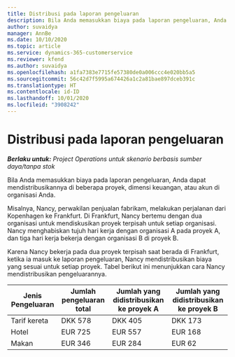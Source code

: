 ```yaml
---
title: Distribusi pada laporan pengeluaran
description: Bila Anda memasukkan biaya pada laporan pengeluaran, Anda dapat mendistribusikannya di beberapa proyek, entitas hukum, atau akun di organisasi Anda.
author: suvaidya
manager: AnnBe
ms.date: 10/10/2020
ms.topic: article
ms.service: dynamics-365-customerservice
ms.reviewer: kfend
ms.author: suvaidya
ms.openlocfilehash: a1fa7383e7715fe57380de0a006ccc4e020bb5a5
ms.sourcegitcommit: 56c42d7f5995a674426a1c2a81bae897dceb391c
ms.translationtype: HT
ms.contentlocale: id-ID
ms.lasthandoff: 10/01/2020
ms.locfileid: "3908242"
---
```

# <a name="distributions-on-an-expense-report"></a>Distribusi pada laporan pengeluaran

_**Berlaku untuk:** Project Operations untuk skenario berbasis sumber daya/tanpa stok_

Bila Anda memasukkan biaya pada laporan pengeluaran, Anda dapat mendistribusikannya di beberapa proyek, dimensi keuangan, atau akun di organisasi Anda.

Misalnya, Nancy, perwakilan penjualan fabrikam, melakukan perjalanan dari Kopenhagen ke Frankfurt. Di Frankfurt, Nancy bertemu dengan dua organisasi untuk mendiskusikan proyek terpisah untuk setiap organisasi. Nancy menghabiskan tujuh hari kerja dengan organisasi A pada proyek A, dan tiga hari kerja bekerja dengan organisasi B di proyek B.

Karena Nancy bekerja pada dua proyek terpisah saat berada di Frankfurt, ketika ia masuk ke laporan pengeluaran, Nancy mendistribusikan biaya yang sesuai untuk setiap proyek. Tabel berikut ini menunjukkan cara Nancy mendistribusikan pengeluarannya.

| Jenis Pengeluaran | Jumlah pengeluaran total | Jumlah yang didistribusikan ke proyek A | Jumlah yang didistribusikan ke proyek B |
|--------------|----------------------|---------------------------------|---------------------------------|
| Tarif kereta   | DKK 578              | DKK 405                         | DKK 173                         |
| Hotel        | EUR 725              | EUR 557                         | EUR 168                         |
| Makan        | EUR 346              | EUR 284                         | EUR 62                          |
